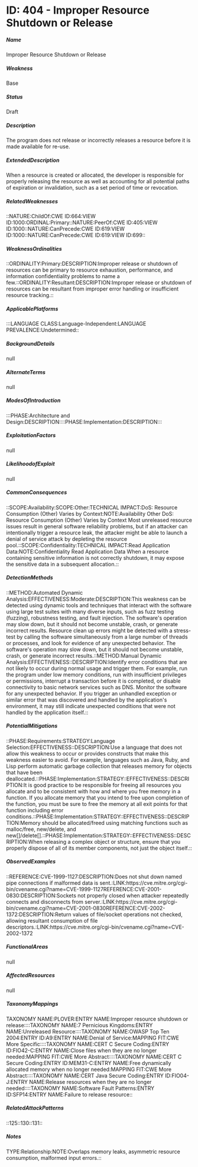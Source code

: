 # ID: 404 - Improper Resource Shutdown or Release
<h5>Name</h5>Improper Resource Shutdown or Release
<h5>Weakness</h5>Base
<h5>Status</h5>Draft
<h5>Description</h5>The program does not release or incorrectly releases a resource before it is made available for re-use.
<h5>ExtendedDescription</h5>When a resource is created or allocated, the developer is responsible for properly releasing the resource as well as accounting for all potential paths of expiration or invalidation, such as a set period of time or revocation.
<h5>RelatedWeaknesses</h5>::NATURE:ChildOf:CWE ID:664:VIEW ID:1000:ORDINAL:Primary::NATURE:PeerOf:CWE ID:405:VIEW ID:1000::NATURE:CanPrecede:CWE ID:619:VIEW ID:1000::NATURE:CanPrecede:CWE ID:619:VIEW ID:699::
<h5>WeaknessOrdinalities</h5>::ORDINALITY:Primary:DESCRIPTION:Improper release or shutdown of resources can be primary to resource exhaustion, performance, and information confidentiality problems to name a few.::ORDINALITY:Resultant:DESCRIPTION:Improper release or shutdown of resources can be resultant from improper error handling or insufficient resource tracking.::
<h5>ApplicablePlatforms</h5>:::LANGUAGE CLASS:Language-Independent:LANGUAGE PREVALENCE:Undetermined::
<h5>BackgroundDetails</h5>null
<h5>AlternateTerms</h5>null
<h5>ModesOfIntroduction</h5>:::PHASE:Architecture and Design:DESCRIPTION::::PHASE:Implementation:DESCRIPTION:::
<h5>ExploitationFactors</h5>null
<h5>LikelihoodofExploit</h5>null
<h5>CommonConsequences</h5>::SCOPE:Availability:SCOPE:Other:TECHNICAL IMPACT:DoS: Resource Consumption (Other) Varies by Context:NOTE:Availability Other DoS: Resource Consumption (Other) Varies by Context Most unreleased resource issues result in general software reliability problems, but if an attacker can intentionally trigger a resource leak, the attacker might be able to launch a denial of service attack by depleting the resource pool.::SCOPE:Confidentiality:TECHNICAL IMPACT:Read Application Data:NOTE:Confidentiality Read Application Data When a resource containing sensitive information is not correctly shutdown, it may expose the sensitive data in a subsequent allocation.::
<h5>DetectionMethods</h5>::METHOD:Automated Dynamic Analysis:EFFECTIVENESS:Moderate:DESCRIPTION:This weakness can be detected using dynamic tools and techniques that interact with the software using large test suites with many diverse inputs, such as fuzz testing (fuzzing), robustness testing, and fault injection. The software's operation may slow down, but it should not become unstable, crash, or generate incorrect results. Resource clean up errors might be detected with a stress-test by calling the software simultaneously from a large number of threads or processes, and look for evidence of any unexpected behavior. The software's operation may slow down, but it should not become unstable, crash, or generate incorrect results.::METHOD:Manual Dynamic Analysis:EFFECTIVENESS::DESCRIPTION:Identify error conditions that are not likely to occur during normal usage and trigger them. For example, run the program under low memory conditions, run with insufficient privileges or permissions, interrupt a transaction before it is completed, or disable connectivity to basic network services such as DNS. Monitor the software for any unexpected behavior. If you trigger an unhandled exception or similar error that was discovered and handled by the application's environment, it may still indicate unexpected conditions that were not handled by the application itself.::
<h5>PotentialMitigations</h5>::PHASE:Requirements:STRATEGY:Language Selection:EFFECTIVENESS::DESCRIPTION:Use a language that does not allow this weakness to occur or provides constructs that make this weakness easier to avoid. For example, languages such as Java, Ruby, and Lisp perform automatic garbage collection that releases memory for objects that have been deallocated.::PHASE:Implementation:STRATEGY::EFFECTIVENESS::DESCRIPTION:It is good practice to be responsible for freeing all resources you allocate and to be consistent with how and where you free memory in a function. If you allocate memory that you intend to free upon completion of the function, you must be sure to free the memory at all exit points for that function including error conditions.::PHASE:Implementation:STRATEGY::EFFECTIVENESS::DESCRIPTION:Memory should be allocated/freed using matching functions such as malloc/free, new/delete, and new[]/delete[].::PHASE:Implementation:STRATEGY::EFFECTIVENESS::DESCRIPTION:When releasing a complex object or structure, ensure that you properly dispose of all of its member components, not just the object itself.::
<h5>ObservedExamples</h5>::REFERENCE:CVE-1999-1127:DESCRIPTION:Does not shut down named pipe connections if malformed data is sent.:LINK:https://cve.mitre.org/cgi-bin/cvename.cgi?name=CVE-1999-1127REFERENCE:CVE-2001-0830:DESCRIPTION:Sockets not properly closed when attacker repeatedly connects and disconnects from server.:LINK:https://cve.mitre.org/cgi-bin/cvename.cgi?name=CVE-2001-0830REFERENCE:CVE-2002-1372:DESCRIPTION:Return values of file/socket operations not checked, allowing resultant consumption of file descriptors.:LINK:https://cve.mitre.org/cgi-bin/cvename.cgi?name=CVE-2002-1372
<h5>FunctionalAreas</h5>null
<h5>AffectedResources</h5>null
<h5>TaxonomyMappings</h5>TAXONOMY NAME:PLOVER:ENTRY NAME:Improper resource shutdown or release::::TAXONOMY NAME:7 Pernicious Kingdoms:ENTRY NAME:Unreleased Resource::::TAXONOMY NAME:OWASP Top Ten 2004:ENTRY ID:A9:ENTRY NAME:Denial of Service:MAPPING FIT:CWE More Specific::::TAXONOMY NAME:CERT C Secure Coding:ENTRY ID:FIO42-C:ENTRY NAME:Close files when they are no longer needed:MAPPING FIT:CWE More Abstract::::TAXONOMY NAME:CERT C Secure Coding:ENTRY ID:MEM31-C:ENTRY NAME:Free dynamically allocated memory when no longer needed:MAPPING FIT:CWE More Abstract::::TAXONOMY NAME:CERT Java Secure Coding:ENTRY ID:FIO04-J:ENTRY NAME:Release resources when they are no longer needed::::TAXONOMY NAME:Software Fault Patterns:ENTRY ID:SFP14:ENTRY NAME:Failure to release resource::
<h5>RelatedAttackPatterns</h5>::125::130::131::
<h5>Notes</h5>TYPE:Relationship:NOTE:Overlaps memory leaks, asymmetric resource consumption, malformed input errors.::

